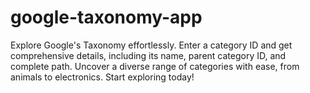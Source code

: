 # google-taxonomy-app
Explore Google's Taxonomy effortlessly. Enter a category ID and get comprehensive details, including its name, parent category ID, and complete path. Uncover a diverse range of categories with ease, from animals to electronics. Start exploring today!
